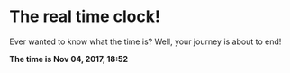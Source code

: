 # The real time clock!

Ever wanted to know what the time is? Well, your journey is about to end!

**The time is Nov 04, 2017, 18:52**